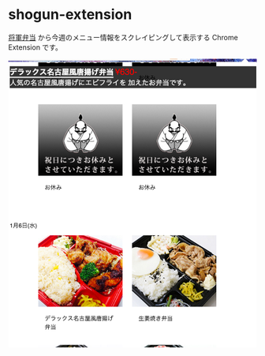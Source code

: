 # shogun-extension

[将軍弁当](http://bento-shogun.jp/) から今週のメニュー情報をスクレイピングして表示する Chrome Extension です。

![sample](https://raw.githubusercontent.com/madobon/shogun-extension/master/shogun.png)
